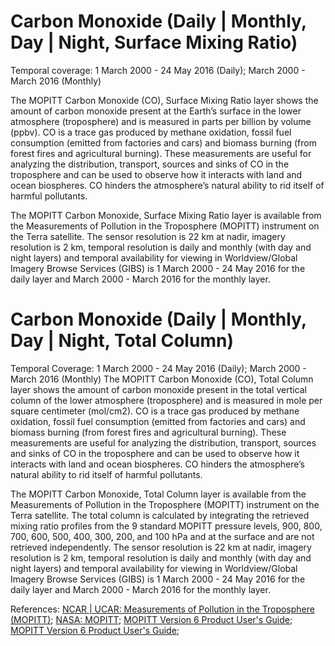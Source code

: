 # Carbon Monoxide (Daily | Monthly, Day | Night, Surface Mixing Ratio)

Temporal coverage: 1 March 2000 - 24 May 2016 (Daily); March 2000 - March 2016 (Monthly)

The MOPITT Carbon Monoxide (CO), Surface Mixing Ratio layer shows the amount of carbon monoxide present at the Earth’s surface in the lower atmosphere (troposphere) and is measured in parts per billion by volume (ppbv). CO is a trace gas produced by methane oxidation, fossil fuel consumption (emitted from factories and cars) and biomass burning (from forest fires and agricultural burning). These measurements are useful for analyzing the distribution, transport, sources and sinks of CO in the troposphere and can be used to observe how it interacts with land and ocean biospheres. CO hinders the atmosphere’s natural ability to rid itself of harmful pollutants.

The MOPITT Carbon Monoxide, Surface Mixing Ratio layer is available from the Measurements of Pollution in the Troposphere (MOPITT) instrument on the Terra satellite. The sensor resolution is 22 km at nadir, imagery resolution is 2 km, temporal resolution is daily and monthly (with day and night layers) and temporal availability for viewing in Worldview/Global Imagery Browse Services (GIBS) is 1 March 2000 - 24 May 2016 for the daily layer and March 2000 - March 2016 for the monthly layer.

# Carbon Monoxide (Daily | Monthly, Day | Night, Total Column)
Temporal Coverage: 1 March 2000 - 24 May 2016 (Daily); March 2000 - March 2016 (Monthly)
The MOPITT Carbon Monoxide (CO), Total Column layer shows the amount of carbon monoxide present in the total vertical column of the lower atmosphere (troposphere) and is measured in mole per square centimeter (mol/cm2). CO is a trace gas produced by methane oxidation, fossil fuel consumption (emitted from factories and cars) and biomass burning (from forest fires and agricultural burning). These measurements are useful for analyzing the distribution, transport, sources and sinks of CO in the troposphere and can be used to observe how it interacts with land and ocean biospheres. CO hinders the atmosphere’s natural ability to rid itself of harmful pollutants.

The MOPITT Carbon Monoxide, Total Column layer is available from the Measurements of Pollution in the Troposphere (MOPITT) instrument on the Terra satellite. The total column is calculated by integrating the retrieved mixing ratio profiles from the 9 standard MOPITT pressure levels, 900, 800, 700, 600, 500, 400, 300, 200, and 100 hPa and at the surface and are not retrieved independently. The sensor resolution is 22 km at nadir, imagery resolution is 2 km, temporal resolution is daily and monthly (with day and night layers) and temporal availability for viewing in Worldview/Global Imagery Browse Services (GIBS) is 1 March 2000 - 24 May 2016 for the daily layer and March 2000 - March 2016 for the monthly layer.

References:  [NCAR | UCAR: Measurements of Pollution in the Troposphere (MOPITT)](https://www2.acom.ucar.edu/mopitt); [NASA: MOPITT](https://terra.nasa.gov/about/terra-instruments/mopitt); [MOPITT Version 6 Product User's Guide](https://www2.acom.ucar.edu/sites/default/files/mopitt/v6_users_guide_201309.pdf); [MOPITT Version 6 Product User's Guide](https://www2.acom.ucar.edu/sites/default/files/mopitt/v5_users_guide_beta.pdf);
